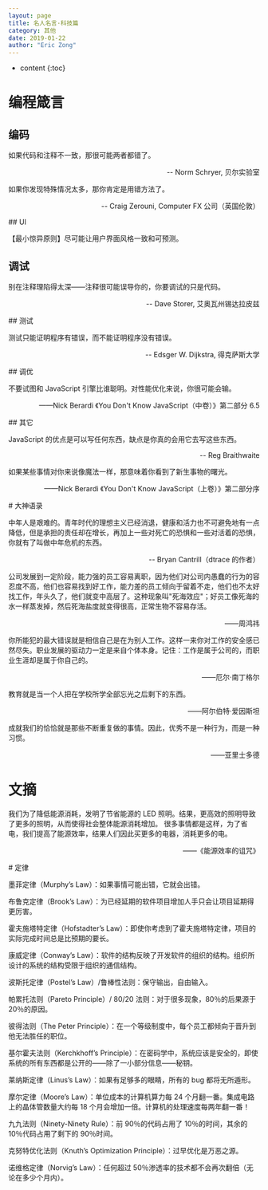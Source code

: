 ```yaml
---
layout: page
title: 名人名言·科技篇
category: 其他
date: 2019-01-22
author: "Eric Zong"
---
```


* content
{:toc}

# 编程箴言

## 编码

如果代码和注释不一致，那很可能两者都错了。
<p style="text-align: right">-- Norm Schryer, 贝尔实验室</p>
如果你发现特殊情况太多，那你肯定是用错方法了。
<p style="text-align: right">-- Craig Zerouni, Computer FX 公司（英国伦敦）</p>
## UI

【最小惊异原则】尽可能让用户界面风格一致和可预测。

## 调试

别在注释理陷得太深——注释很可能误导你的，你要调试的只是代码。
<p style="text-align: right">-- Dave Storer, 艾奥瓦州锡达拉皮兹</p>
## 测试

测试只能证明程序有错误，而不能证明程序没有错误。
<p style="text-align: right">-- Edsger W. Dijkstra, 得克萨斯大学</p>
## 调优

不要试图和 JavaScript 引擎比谁聪明。对性能优化来说，你很可能会输。

<p style="text-align: right">——Nick Berardi 《You Don't Know JavaScript（中卷）》第二部分 6.5</p>
## 其它

JavaScript 的优点是可以写任何东西，缺点是你真的会用它去写这些东西。
<p style="text-align: right">-- Reg Braithwaite</p>
如果某些事情对你来说像魔法一样，那意味着你看到了新生事物的曙光。

<p style="text-align: right">——Nick Berardi 《You Don't Know JavaScript（上卷）》第二部分序</p>
# 大神语录

中年人是艰难的。青年时代的理想主义已经消退，健康和活力也不可避免地有一点降低，但是承担的责任却在增长，再加上一些对死亡的恐惧和一些对活着的恐惧，你就有了叫做中年危机的东西。
<p style="text-align: right">-- Bryan Cantrill（dtrace 的作者）</p>
公司发展到一定阶段，能力强的员工容易离职，因为他们对公司内愚蠢的行为的容忍度不高，他们也容易找到好工作，能力差的员工倾向于留着不走，他们也不太好找工作，年头久了，他们就变中高层了。这种现象叫"死海效应"；好员工像死海的水一样蒸发掉，然后死海盐度就变得很高，正常生物不容易存活。

<p style="text-align: right">——周鸿祎</p>
你所能犯的最大错误就是相信自己是在为别人工作。这样一来你对工作的安全感已然尽失。职业发展的驱动力一定是来自个体本身。记住：工作是属于公司的，而职业生涯却是属于你自己的。

<p style="text-align: right">——厄尔·南丁格尔</p>
教育就是当一个人把在学校所学全部忘光之后剩下的东西。

<p style="text-align: right">——阿尔伯特·爱因斯坦</p>

成就我们的恰恰就是那些不断重复做的事情。因此，优秀不是一种行为，而是一种习惯。

<p style="text-align: right">——亚里士多德</p>

# 文摘

我们为了降低能源消耗，发明了节省能源的 LED 照明。结果，更高效的照明导致了更多的照明，从而使得社会整体能源消耗增加。
很多事情都是这样，为了省电，我们提高了能源效率，结果人们因此买更多的电器，消耗更多的电。

<p style="text-align: right">——《能源效率的诅咒》</p>
# 定律

墨菲定律（Murphy’s Law）：如果事情可能出错，它就会出错。

布鲁克定律（Brook’s Law）：为已经延期的软件项目增加人手只会让项目延期得更厉害。

霍夫施塔特定律（Hofstadter’s Law）：即使你考虑到了霍夫施塔特定律，项目的实际完成时间总是比预期的要长。

康威定律（Conway’s Law）：软件的结构反映了开发软件的组织的结构。组织所设计的系统的结构受限于组织的通信结构。

波斯托定律（Postel’s Law）/鲁棒性法则：保守输出，自由输入。

帕累托法则（Pareto Principle）/ 80/20 法则：对于很多现象，80％的后果源于 20％的原因。

彼得法则（The Peter Principle）：在一个等级制度中，每个员工都倾向于晋升到他无法胜任的职位。

基尔霍夫法则（Kerchkhoff’s Principle）：在密码学中，系统应该是安全的，即使系统的所有东西都是公开的——除了一小部分信息——秘钥。

莱纳斯定律（Linus’s Law）：如果有足够多的眼睛，所有的 bug 都将无所遁形。

摩尔定律（Moore’s Law）：单位成本的计算机算力每 24 个月翻一番。集成电路上的晶体管数量大约每 18 个月会增加一倍。计算机的处理速度每两年翻一番！

九九法则（Ninety-Ninety Rule）：前 90％的代码占用了 10％的时间，其余的 10％代码占用了剩下的 90％时间。

克努特优化法则（Knuth’s Optimization Principle）：过早优化是万恶之源。

诺维格定律（Norvig’s Law）：任何超过 50％渗透率的技术都不会再次翻倍（无论在多少个月内）。
